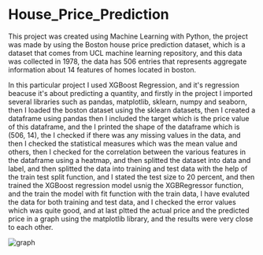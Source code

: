 # House_Price_Prediction

This project was created using Machine Learning with Python, the project was made by using the
Boston house price prediction dataset, which is a dataset that comes from UCL machine learning
repository, and this data was collected in 1978, the data has 506 entries that represents aggregate
information about 14 features of homes located in boston.

In this particular project I used XGBoost Regression, and it's regression beacuse
it's about predicting a quantity, and firstly in the project I imported several 
libraries such as pandas, matplotlib, sklearn, numpy and seaborn, then I loaded the
boston dataset using the sklearn datasets, then I created a dataframe using pandas 
then I included the target which is the price value of this dataframe, and the I printed the
shape of the dataframe which is (506, 14), the I checked if there was any missing 
values in the data, and then I checked the statistical measures which was the mean value and 
others, then I checked for the correlation between the various features in the dataframe 
using a heatmap, and then splitted the dataset into data and label, and then splitted
the data into training and test data with the help of the train test split function,
and I stated the test size to 20 percent, and then trained the XGBoost regression
model usnig the XGBRegressor function, and the train the model with fit function
with the train data, I have evaluted the data for both training and test data, and I
checked the error values which was quite good, and at last pltted the actual price
and the predicted price in a graph using the matplotlib library, and the results were very 
close to each other.

![graph](https://user-images.githubusercontent.com/74671857/140745563-16e8d9d4-72c2-4576-ad58-d0f49a0806ca.JPG)
